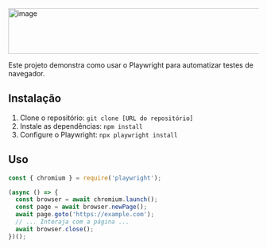 <img width="544" height="92" alt="image" src="https://github.com/user-attachments/assets/fdae7595-341b-4593-af24-92c82d025e36" />

Este projeto demonstra como usar o Playwright para automatizar testes de navegador.

## Instalação

1.  Clone o repositório: `git clone [URL do repositório]`
2.  Instale as dependências: `npm install`
3.  Configure o Playwright: `npx playwright install`

## Uso

```javascript
const { chromium } = require('playwright');

(async () => {
  const browser = await chromium.launch();
  const page = await browser.newPage();
  await page.goto('https://example.com');
  // ... Interaja com a página ...
  await browser.close();
})();
